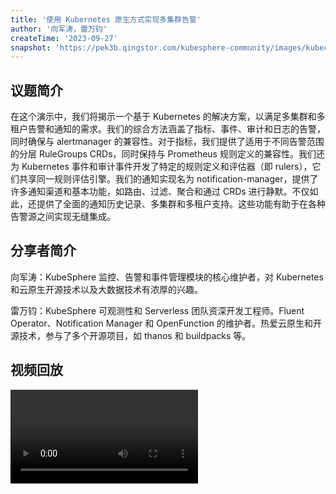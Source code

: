 ```yaml
---
title: '使用 Kubernetes 原生方式实现多集群告警'
author: '向军涛，雷万钧'
createTime: '2023-09-27'
snapshot: 'https://pek3b.qingstor.com/kubesphere-community/images/kubecon-2023-alerting.png'
---
```


## 议题简介

在这个演示中，我们将揭示一个基于 Kubernetes 的解决方案，以满足多集群和多租户告警和通知的需求。我们的综合方法涵盖了指标、事件、审计和日志的告警，同时确保与 alertmanager 的兼容性。对于指标，我们提供了适用于不同告警范围的分层 RuleGroups CRDs，同时保持与 Prometheus 规则定义的兼容性。我们还为 Kubernetes 事件和审计事件开发了特定的规则定义和评估器（即 rulers），它们共享同一规则评估引擎。我们的通知实现名为 notification-manager，提供了许多通知渠道和基本功能，如路由、过滤、聚合和通过 CRDs 进行静默。不仅如此，还提供了全面的通知历史记录、多集群和多租户支持。这些功能有助于在各种告警源之间实现无缝集成。

## 分享者简介

向军涛：KubeSphere 监控、告警和事件管理模块的核心维护者，对 Kubernetes 和云原生开源技术以及大数据技术有浓厚的兴趣。

雷万钧：KubeSphere 可观测性和 Serverless 团队资深开发工程师。Fluent Operator、Notification Manager 和 OpenFunction 的维护者。热爱云原生和开源技术，参与了多个开源项目，如 thanos 和 buildpacks 等。

## 视频回放

<video id="videoPlayer" controls="" preload="true">
  <source src="https://kubesphere-community.pek3b.qingstor.com/videos/Multi-Cluster-Alerting-A-Kubernetes-Native-Approach.mp4" type="video/mp4">
</video>

